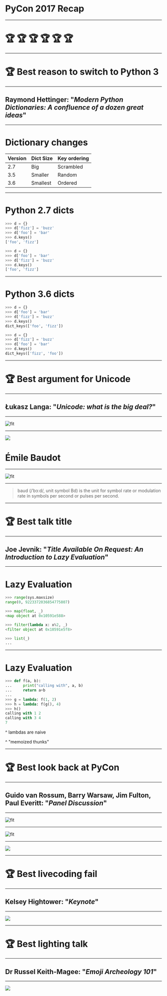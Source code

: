 # PyCon 2017 Recap

---

# 🏆 🏆 🏆 🏆 🏆 🏆

---

# 🏆 Best reason to switch to Python 3

---

## Raymond Hettinger: "_Modern Python Dictionaries: A confluence of a dozen great ideas_"

---

# Dictionary changes

| Version | Dict Size | Key ordering |
| --- | --- | --- |
| 2.7 | Big | Scrambled |
| 3.5 | Smaller | Random |
| 3.6 | Smallest | Ordered |

---

# Python 2.7 dicts

```python
>>> d = {}
>>> d['fizz'] = 'buzz'
>>> d['foo'] = 'bar'
>>> d.keys()
['foo', 'fizz']
```


```python
>>> d = {}
>>> d['foo'] = 'bar'
>>> d['fizz'] = 'buzz'
>>> d.keys()
['foo', 'fizz']
```

---

# Python 3.6 dicts

```python
>>> d = {}
>>> d['foo'] = 'bar'
>>> d['fizz'] = 'buzz'
>>> d.keys()
dict_keys(['foo', 'fizz'])
```

```python
>>> d = {}
>>> d['fizz'] = 'buzz'
>>> d['foo'] = 'bar'
>>> d.keys()
dict_keys(['fizz', 'foo'])
```

---

# 🏆 Best argument for Unicode

---

## Łukasz Langa: "_Unicode: what is the big deal?_"

---

![fit](images/lukasz.png)

---

![](images/Emile_Baudot.jpg)

# Émile Baudot

---

![fit](images/Baudot_Code_-_from_1888_patent.png)

---

> baud (/ˈbɔːd/, unit symbol Bd) is the unit for symbol rate or modulation rate in symbols per second or pulses per second.



---

# 🏆 Best talk title

---

## Joe Jevnik: "_Title Available On Request: An Introduction to Lazy Evaluation_"

---

# Lazy Evaluation

```python
>>> range(sys.maxsize)
range(0, 9223372036854775807)
```

```python
>>> map(float, _)
<map object at 0x10591e588>
```

```python
>>> filter(lambda x: x%2, _)
<filter object at 0x10591e5f8>
```

```python
>>> list(_)
...
```
---

# Lazy Evaluation

```python
>>> def f(a, b):
...     print("calling with", a, b)
...     return a+b
...
>>> g = lambda: f(1, 2)
>>> h = lambda: f(g(), 4)
>>> h()
calling with 1 2
calling with 3 4
7
```

^ lambdas are naive

^ "memoized thunks"

---

# 🏆 Best look back at PyCon

---

## Guido van Rossum, Barry Warsaw, Jim Fulton, Paul Everitt: "_Panel Discussion_"

---

![fit](images/pycon1announcment.png)

---

![fit](images/pycon1.png)

---

![](https://www.youtube.com/watch?v=iOUrf7WSSLc#t=44m11s)

---

# 🏆 Best livecoding fail

---

## Kelsey Hightower: "_Keynote_"

---

![](https://www.youtube.com/watch?v=u_iAXzy3xBA#t=27m59s)

---

# 🏆 Best lighting talk

---

## Dr Russel Keith-Magee: "_Emoji Archeology 101_"

---

![](https://www.youtube.com/watch?v=tK6ZIf0yYhs#t=1m3s)
